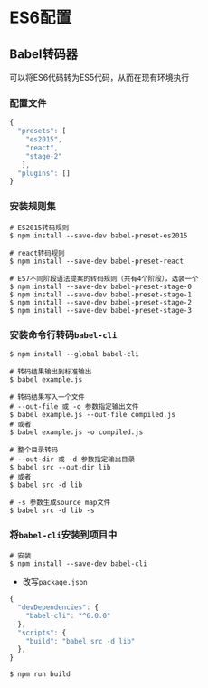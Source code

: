 # ES6配置

## Babel转码器

可以将ES6代码转为ES5代码，从而在现有环境执行

### 配置文件

````javascript
{
  "presets": [
  	"es2015",
    "react",
    "stage-2"
   ],
  "plugins": []
}
````

### 安装规则集

```shell
# ES2015转码规则
$ npm install --save-dev babel-preset-es2015

# react转码规则
$ npm install --save-dev babel-preset-react

# ES7不同阶段语法提案的转码规则（共有4个阶段），选装一个
$ npm install --save-dev babel-preset-stage-0
$ npm install --save-dev babel-preset-stage-1
$ npm install --save-dev babel-preset-stage-2
$ npm install --save-dev babel-preset-stage-3
```

### 安装命令行转码`babel-cli`

````shell
$ npm install --global babel-cli
````

````shell
# 转码结果输出到标准输出
$ babel example.js

# 转码结果写入一个文件
# --out-file 或 -o 参数指定输出文件
$ babel example.js --out-file compiled.js
# 或者
$ babel example.js -o compiled.js

# 整个目录转码
# --out-dir 或 -d 参数指定输出目录
$ babel src --out-dir lib
# 或者
$ babel src -d lib

# -s 参数生成source map文件
$ babel src -d lib -s
````

### 将`babel-cli`安装到项目中

````shell
# 安装
$ npm install --save-dev babel-cli
````

* 改写`package.json`

```javascript
{
  "devDependencies": {
    "babel-cli": "^6.0.0"
  },
  "scripts": {
    "build": "babel src -d lib"
  },
}
```

```shell
$ npm run build
```








